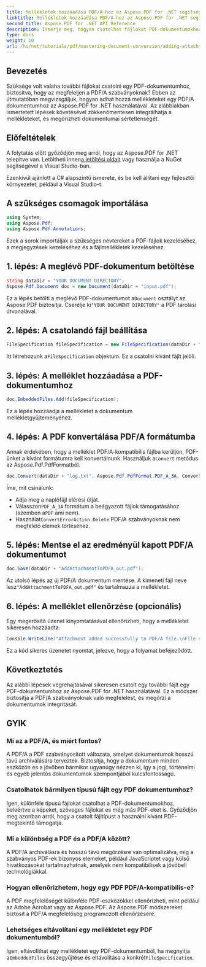 ```yaml
---
title: Mellékletek hozzáadása PDF/A-hoz az Aspose.PDF for .NET segítségével
linktitle: Mellékletek hozzáadása PDF/A-hoz az Aspose.PDF for .NET segítségével
second_title: Aspose.PDF for .NET API Reference
description: Ismerje meg, hogyan csatolhat fájlokat PDF-dokumentumokhoz az Aspose.PDF for .NET használatával, és hogyan biztosíthatja a PDF/A szabványoknak való megfelelést.
type: docs
weight: 10
url: /hu/net/tutorials/pdf/mastering-document-conversion/adding-attachment-to-pdfa/
---
```

## Bevezetés

Szüksége volt valaha további fájlokat csatolni egy PDF-dokumentumhoz, biztosítva, hogy az megfeleljen a PDF/A szabványoknak? Ebben az útmutatóban megvizsgáljuk, hogyan adhat hozzá mellékleteket egy PDF/A dokumentumhoz az Aspose.PDF for .NET használatával. Az alábbiakban ismertetett lépések követésével zökkenőmentesen integrálhatja a mellékleteket, és megőrizheti dokumentumai sértetlenségét.

## Előfeltételek

 A folytatás előtt győződjön meg arról, hogy az Aspose.PDF for .NET telepítve van. Letöltheti innen[a letöltési oldalt](https://releases.aspose.com/pdf/net/) vagy használja a NuGet segítségével a Visual Studio-ban.

Ezenkívül ajánlott a C# alapszintű ismerete, és be kell állítani egy fejlesztői környezetet, például a Visual Studio-t.

## A szükséges csomagok importálása

```csharp
using System;
using Aspose.Pdf;
using Aspose.Pdf.Annotations;
```

Ezek a sorok importálják a szükséges névtereket a PDF-fájlok kezeléséhez, a megjegyzések kezeléséhez és a fájlmellékletek kezeléséhez.

## 1. lépés: A meglévő PDF-dokumentum betöltése

```csharp
string dataDir = "YOUR DOCUMENT DIRECTORY";
Aspose.Pdf.Document doc = new Document(dataDir + "input.pdf");
```

 Ez a lépés betölti a meglévő PDF-dokumentumot a`Document` osztályt az Aspose.PDF biztosítja. Cserélje ki`"YOUR DOCUMENT DIRECTORY"` a PDF tárolási útvonalával.

## 2. lépés: A csatolandó fájl beállítása

```csharp
FileSpecification fileSpecification = new FileSpecification(dataDir + "aspose-logo.jpg", "Large Image file");
```

 Itt létrehozunk a`FileSpecification` objektum. Ez a csatolni kívánt fájlt jelöli.

## 3. lépés: A melléklet hozzáadása a PDF-dokumentumhoz

```csharp
doc.EmbeddedFiles.Add(fileSpecification);
```

Ez a lépés hozzáadja a mellékletet a dokumentum mellékletgyűjteményéhez.

## 4. lépés: A PDF konvertálása PDF/A formátumba

 Annak érdekében, hogy a melléklet PDF/A-kompatibilis fájlba kerüljön, PDF-ünket a kívánt formátumra kell konvertálnunk. Használjuk a`Convert` metódus az Aspose.Pdf.PdfFormatból.

```csharp
doc.Convert(dataDir + "log.txt", Aspose.Pdf.PdfFormat.PDF_A_3A, ConvertErrorAction.Delete);
```

Íme, mit csinálunk:

- Adja meg a naplófájl elérési útját.
-  Válasszon`PDF_A_3A` formátum a beágyazott fájlok támogatásához (szemben a`PDF` ami nem).
-  Használat`ConvertErrorAction.Delete` PDF/A szabványoknak nem megfelelő elemek törléséhez.

## 5. lépés: Mentse el az eredményül kapott PDF/A dokumentumot

```csharp
doc.Save(dataDir + "AddAttachmentToPDFA_out.pdf");
```

 Az utolsó lépés az új PDF/A dokumentum mentése. A kimeneti fájl neve lesz`"AddAttachmentToPDFA_out.pdf"` és tartalmazza a mellékletet.

## 6. lépés: A melléklet ellenőrzése (opcionális)

Egy megerősítő üzenet kinyomtatásával ellenőrizheti, hogy a mellékletet sikeresen hozzáadta:

```csharp
Console.WriteLine("Attachment added successfully to PDF/A file.\nFile saved at " + dataDir);
```

Ez a kód sikeres üzenetet nyomtat, jelezve, hogy a folyamat befejeződött.

## Következtetés

Az alábbi lépések végrehajtásával sikeresen csatolt egy további fájlt egy PDF-dokumentumhoz az Aspose.PDF for .NET használatával. Ez a módszer biztosítja a PDF/A szabványoknak való megfelelést, és megőrzi a dokumentumok integritását.

## GYIK

### Mi az a PDF/A, és miért fontos?

A PDF/A a PDF szabványosított változata, amelyet dokumentumok hosszú távú archiválására terveztek. Biztosítja, hogy a dokumentum minden eszközön és a jövőben bármikor ugyanúgy nézzen ki, így a jogi, történelmi és egyéb jelentős dokumentumok szempontjából kulcsfontosságú.

### Csatolhatok bármilyen típusú fájlt egy PDF dokumentumhoz?

Igen, különféle típusú fájlokat csatolhat a PDF-dokumentumokhoz, beleértve a képeket, szöveges fájlokat és még más PDF-eket is. Győződjön meg azonban arról, hogy a csatolt fájltípust a használni kívánt PDF-megtekintő támogatja.

### Mi a különbség a PDF és a PDF/A között?

A PDF/A archiválásra és hosszú távú megőrzésre van optimalizálva, míg a szabványos PDF-ek bizonyos elemeket, például JavaScriptet vagy külső hivatkozásokat tartalmazhatnak, amelyek nem kompatibilisek a jövőbeli technológiákkal.

### Hogyan ellenőrizhetem, hogy egy PDF PDF/A-kompatibilis-e?

A PDF megfelelőségét különféle PDF-eszközökkel ellenőrizheti, mint például az Adobe Acrobat vagy az Aspose.PDF. Az Aspose.PDF módszereket biztosít a PDF/A megfelelőség programozott ellenőrzésére.

### Lehetséges eltávolítani egy mellékletet egy PDF dokumentumból?

 Igen, eltávolíthat egy mellékletet egy PDF-dokumentumból, ha megnyitja a`EmbeddedFiles` összegyűjtése és eltávolítása a konkrét`FileSpecification`.